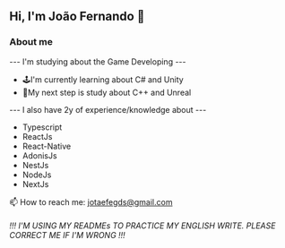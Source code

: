 ## Hi, I'm João Fernando 🚀

### About me
--- I'm studying about the Game Developing --- 
- 🕹️I'm currently learning about C# and Unity
- 🎯My next step is study about C++ and Unreal

--- I also have 2y of experience/knowledge about ---
- Typescript
- ReactJs
- React-Native
- AdonisJs
- NestJs
- NodeJs
- NextJs

📫 How to reach me: jotaefegds@gmail.com

###### !!! I'M USING MY READMEs TO PRACTICE MY ENGLISH WRITE. PLEASE CORRECT ME IF I'M WRONG !!!
